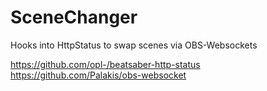 # SceneChanger
Hooks into HttpStatus to swap scenes via OBS-Websockets

https://github.com/opl-/beatsaber-http-status
https://github.com/Palakis/obs-websocket
